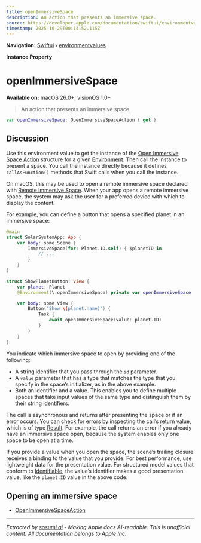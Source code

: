 ```yaml
---
title: openImmersiveSpace
description: An action that presents an immersive space.
source: https://developer.apple.com/documentation/swiftui/environmentvalues/openimmersivespace
timestamp: 2025-10-29T00:14:52.115Z
---
```


**Navigation:** [Swiftui](/documentation/swiftui) › [environmentvalues](/documentation/swiftui/environmentvalues)

**Instance Property**

# openImmersiveSpace

**Available on:** macOS 26.0+, visionOS 1.0+

> An action that presents an immersive space.

```swift
var openImmersiveSpace: OpenImmersiveSpaceAction { get }
```

## Discussion

Use this environment value to get the instance of the [Open Immersive Space Action](/documentation/swiftui/openimmersivespaceaction) structure for a given [Environment](/documentation/swiftui/environment). Then call the instance to present a space. You call the instance directly because it defines `callAsFunction()` methods that Swift calls when you call the instance.

On macOS, this may be used to open a remote immersive space declared with [Remote Immersive Space](/documentation/swiftui/remoteimmersivespace). When your app opens a remote immersive space, the system may ask the user for a preferred device with which to display the content.

For example, you can define a button that opens a specified planet in an immersive space:

```swift
@main
struct SolarSystemApp: App {
    var body: some Scene {
        ImmersiveSpace(for: Planet.ID.self) { $planetID in
            // ...
        }
    }
}

struct ShowPlanetButton: View {
    var planet: Planet
    @Environment(\.openImmersiveSpace) private var openImmersiveSpace

    var body: some View {
        Button("Show \(planet.name)") {
            Task {
                await openImmersiveSpace(value: planet.ID)
            }
        }
    }
}
```

You indicate which immersive space to open by providing one of the following:

- A string identifier that you pass through the `id` parameter.
- A `value` parameter that has a type that matches the type that you specify in the space’s initializer, as in the above example.
- Both an identifier and a value. This enables you to define multiple spaces that take input values of the same type and distinguish them by their string identifiers.

The call is asynchronous and returns after presenting the space or if an error occurs. You can check for errors by inspecting the call’s return value, which is of type [Result](/documentation/swiftui/openimmersivespaceaction/result). For example, the call returns an error if you already have an immersive space open, because the system enables only one space to be open at a time.

If you provide a value when you open the space, the scene’s trailing closure receives a binding to the value that you provide. For best performance, use lightweight data for the presentation value. For structured model values that conform to [Identifiable](/documentation/Swift/Identifiable), the value’s identifier makes a good presentation value, like the `planet.ID` value in the above code.

## Opening an immersive space

- [OpenImmersiveSpaceAction](/documentation/swiftui/openimmersivespaceaction)

---

*Extracted by [sosumi.ai](https://sosumi.ai) - Making Apple docs AI-readable.*
*This is unofficial content. All documentation belongs to Apple Inc.*
